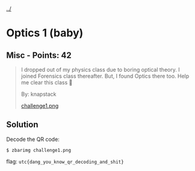 [../](../../)

# Optics 1 (baby)

## Misc - Points: 42

> I dropped out of my physics class due to boring optical theory. I joined Forensics class thereafter. But, I found Optics there too. Help me clear this class :facepalm: 
>
> 
>
> By: knapstack
>
> [challenge1.png](challenge1.png)
>

## Solution

Decode the QR code:

	$ zbarimg challenge1.png

flag: `utc{dang_you_know_qr_decoding_and_shit}`